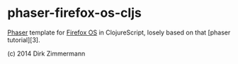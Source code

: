 phaser-firefox-os-cljs
======================

[Phaser][1] template for [Firefox OS][2] in ClojureScript, losely based on that [phaser tutorial][3].

(c) 2014 Dirk Zimmermann

[1]: https://phaser.io/
[2]: https://www.mozilla.org/en-US/firefox/os/
[1]: http://www.photonstorm.com/phaser/tutorial-making-your-first-phaser-game